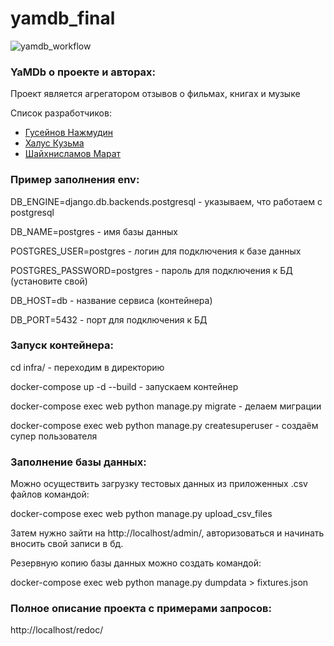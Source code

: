 # yamdb_final
![yamdb_workflow](https://github.com/sharumrio/yamdb_final/workflows/yamdb_workflow/badge.svg)
### YaMDb о проекте и авторах:
Проект является агрегатором отзывов о фильмах, книгах и музыке

Список разработчиков:
- [Гусейнов Нажмудин](https://github.com/Casp1an "https://github.com/Casp1an.com")
- [Халус Кузьма](https://github.com/Domovoy-k "https://github.com/Domovoy-k")
- [Шайхнисламов Марат](https://github.com/Sharumario "https://github.com/Sharumario")

### Пример заполнения env:

DB_ENGINE=django.db.backends.postgresql - указываем, что работаем с postgresql

DB_NAME=postgres - имя базы данных

POSTGRES_USER=postgres - логин для подключения к базе данных

POSTGRES_PASSWORD=postgres - пароль для подключения к БД (установите свой)

DB_HOST=db - название сервиса (контейнера)

DB_PORT=5432 - порт для подключения к БД

### Запуск контейнера:

cd infra/ - переходим в директорию

docker-compose up -d --build - запускаем контейнер

docker-compose exec web python manage.py migrate - делаем миграции

docker-compose exec web python manage.py createsuperuser - создаём супер пользователя

### Заполнение базы данных:
Можно осуществить загрузку тестовых данных из приложенных .csv файлов командой:

docker-compose exec web python manage.py upload_csv_files

Затем нужно зайти на http://localhost/admin/, авторизоваться и начинать вносить свой записи в бд.

Резервную копию базы данных можно создать командой:

docker-compose exec web python manage.py dumpdata > fixtures.json 

### Полное описание проекта с примерами запросов:

http://localhost/redoc/
